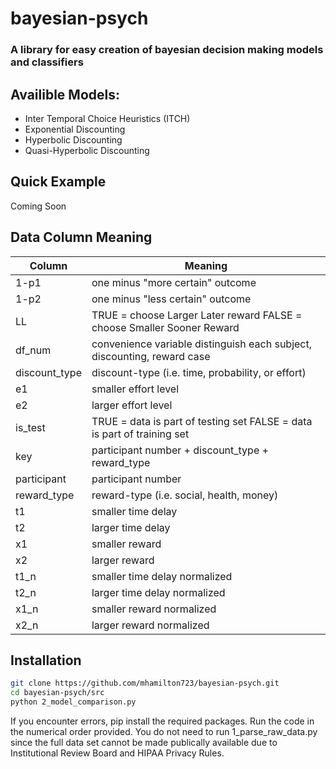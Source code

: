 # bayesian-psych
### A library for easy creation of bayesian decision making models and classifiers

## Availible Models:
 - Inter Temporal Choice Heuristics (ITCH)
 - Exponential Discounting
 - Hyperbolic Discounting
 - Quasi-Hyperbolic Discounting
 

## Quick Example
  Coming Soon


## Data Column Meaning 
|Column             | Meaning |
| ----------------- | -------- |
|1-p1               | one minus "more certain" outcome|
|1-p2               | one minus "less certain" outcome|
|LL                 | TRUE = choose Larger Later reward       FALSE = choose Smaller Sooner Reward|
|df_num             | convenience variable distinguish each subject, discounting, reward case|
|discount_type      | discount-type (i.e. time, probability, or effort)|
|e1                 | smaller effort level|
|e2                 | larger effort level|
|is_test            | TRUE = data is part of testing set      FALSE = data is part of training set|
|key                | participant number + discount_type + reward_type|
|participant        | participant number|
|reward_type        | reward-type (i.e. social, health, money)|
|t1                 | smaller time delay|
|t2                 | larger time delay|
|x1                 | smaller reward|
|x2                 | larger reward|
|t1_n               | smaller time delay normalized|
|t2_n               | larger time delay normalized|
|x1_n               | smaller reward normalized|
|x2_n               | larger reward normalized |

## Installation 

```bash
git clone https://github.com/mhamilton723/bayesian-psych.git
cd bayesian-psych/src
python 2_model_comparison.py
```

If you encounter errors, pip install the required packages. Run the code in the numerical order provided. You do not need to run 1_parse_raw_data.py since the full data set cannot be made publically available due to Institutional Review Board and HIPAA Privacy Rules. 


